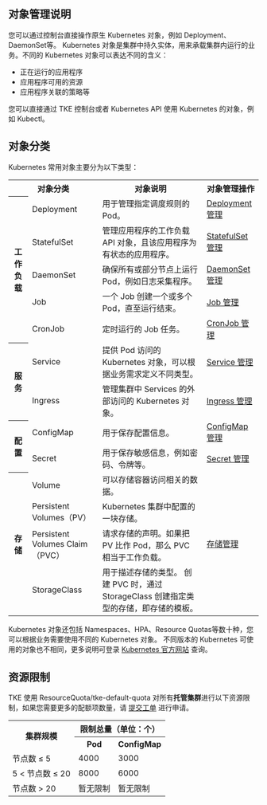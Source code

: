 ## 对象管理说明

您可以通过控制台直接操作原生 Kubernetes 对象，例如 Deployment、DaemonSet等。
Kubernetes 对象是集群中持久实体，用来承载集群内运行的业务。不同的 Kubernetes 对象可以表达不同的含义：
- 正在运行的应用程序
- 应用程序可用的资源
- 应用程序关联的策略等

您可以直接通过 TKE 控制台或者 Kubernetes API 使用 Kubernetes 的对象，例如 Kubectl。

## 对象分类

Kubernetes 常用对象主要分为以下类型：
<table>
	<tr>
	<th colspan=2>对象分类</th>
	<th>对象说明</th>
	<th>对象管理操作</th>
	</tr>
	<tr>
	<th rowspan=5>工作负载</th>
	<td>Deployment</td>
	<td>用于管理指定调度规则的 Pod。</td>
	<td><a href="https://intl.cloud.tencent.com/document/product/457/30662">Deployment 管理</a></td>
	</tr>	
	<tr>
	<td>StatefulSet</td>
	<td>管理应用程序的工作负载 API 对象，且该应用程序为有状态的应用程序。</td>
	<td><a href="https://intl.cloud.tencent.com/document/product/457/30663">StatefulSet 管理</a></td>
	</tr>	
		<tr>
	<td>DaemonSet</td>
	<td>确保所有或部分节点上运行 Pod，例如日志采集程序。</td>
	<td><a href="https://intl.cloud.tencent.com/document/product/457/30664">DaemonSet 管理</a></td>
	</tr>
		<tr>
	<td>Job</td>
	<td>一个 Job 创建一个或多个 Pod，直至运行结束。</td>
	<td><a href="https://intl.cloud.tencent.com/document/product/457/30665">Job 管理</a></td>
	</tr>
		<tr>
	<td>CronJob</td>
	<td>定时运行的 Job 任务。</td>
	<td><a href="https://intl.cloud.tencent.com/document/product/457/30666">CronJob 管理</a></td>
	</tr>
	<tr>
	<th rowspan=2>服务</th>
	<td>Service</td>
	<td>提供 Pod 访问的 Kubernetes 对象，可以根据业务需求定义不同类型。</td>
	<td><a href="https://intl.cloud.tencent.com/document/product/457/36832">Service 管理</a></td>
	</tr>	
	<tr>
	<td>Ingress</td>
	<td>管理集群中 Services 的外部访问的 Kubernetes 对象。</td>
	<td><a href="https://cloud.tencent.com/document/product/457/56844">Ingress 管理</a></td>
	</tr>
		<tr>
	<th rowspan=2>配置</th>
	<td>ConfigMap</td>
	<td>用于保存配置信息。</td>
	<td><a href="https://intl.cloud.tencent.com/document/product/457/30675">ConfigMap 管理</a></td>
	</tr>	
	<tr>
	<td>Secret </td>
	<td>用于保存敏感信息，例如密码、令牌等。</td>
	<td><a href="https://intl.cloud.tencent.com/document/product/457/30676">Secret 管理</a></td>
	</tr>	
		<tr>
	<th rowspan=4>存储</th>
	<td>Volume</td>
	<td>可以存储容器访问相关的数据。</td>
	<td rowspan=4><a href="https://intl.cloud.tencent.com/document/product/457/37769">存储管理</a></td>
	</tr>	
	<tr>
	<td>Persistent Volumes（PV）</td>
	<td>Kubernetes 集群中配置的一块存储。</td>
	</tr>	
	<tr>
	<td>Persistent Volumes Claim（PVC）</td>
	<td>请求存储的声明。如果把 PV 比作 Pod，那么 PVC 相当于工作负载。</td>
	</tr>	
	<tr>
	<td>StorageClass</td>
	<td>用于描述存储的类型。 创建 PVC 时，通过 StorageClass 创建指定类型的存储，即存储的模板。</td>
	</tr>	
</table>

Kubernetes 对象还包括 Namespaces、HPA、Resource Quotas等数十种，您可以根据业务需要使用不同的 Kubernetes 对象。 不同版本的 Kubernetes 可使用的对象也不相同，更多说明可登录 [Kubernetes 官方网站](https://kubernetes.io/docs/concepts/) 查询。


## 资源限制

TKE 使用 ResourceQuota/tke-default-quota 对所有**托管集群**进行以下资源限制，如果您需要更多的配额项数量，请 [提交工单](https://console.intl.cloud.tencent.com/workorder/category) 进行申请。
<table>
	<tr>
	<th rowspan=2>集群规模</th>
	<th colspan=2>限制总量（单位：个）</th>
	</tr>
	<tr>
	<th>Pod</th>
	<th>ConfigMap</th>	
	<tr>
	<td>节点数 ≤ 5</td>
	<td>4000</td>
	<td>3000</td>
	</tr>	
	<tr>
	<td>5 < 节点数 ≤ 20 </td>
	<td>8000</td>
	<td>6000</td>
	</tr>	
	<tr>
	<td>节点数 > 20</td>
	<td>暂无限制</td>
	<td>暂无限制</td>
	</tr>
</table>


